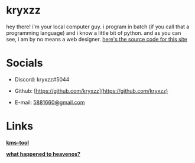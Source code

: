 # **kryxzz**
hey there! i'm your local computer guy. i program in batch (if you call that a programming language) and i know a little bit of python. and as you can see, i am by no means a web designer. [here's the source code for this site](https://github.com/wjk4/wjk4.github.io)

# **Socials**

- Discord: kryxzz#5044

- Github: [https://github.com/kryxzz](https://github.com/kryxzz)

- E-mail: 5881660@gmail.com

# Links

  **[kms-tool](https://github.com/wjk4/w10-pro-kms)**
  
  **[what happened to heavenos?](https://github.com/wjk4/HeavenOS-ARCHIVED)**
  
  
  
  
  
  
  
  
